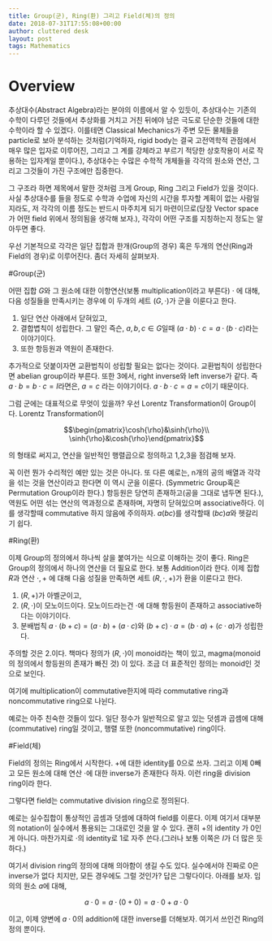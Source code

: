 ```yaml
---
title: Group(군), Ring(환) 그리고 Field(체)의 정의
date: 2018-07-31T17:55:08+00:00
author: cluttered desk
layout: post
tags: Mathematics
---
```


# Overview

추상대수(Abstract Algebra)라는 분야의 이름에서 알 수 있듯이, 추상대수는 기존의 수학이 다루던 것들에서 추상화를 거치고 거친 뒤에야 남은 극도로 단순한 것들에 대한 수학이라 할 수 있겠다. 이를테면 Classical Mechanics가 주변 모든 물체들을 particle로 보아 분석하는 것처럼(기억하자, rigid body는 결국 고전역학적 관점에서 매우 많은 입자로 이루어진, 그리고 그 계를 강체라고 부르기 적당한 상호작용이 서로 작용하는 입자계일 뿐이다.), 추상대수는 수많은 수학적 개체들을 각각의 원소와 연산, 그리고 그것들이 가진 구조에만 집중한다.

그 구조라 하면 제목에서 말한 것처럼 크게 Group, Ring 그리고 Field가 있을 것이다. 사실 추상대수를 들을 정도로 수학과 수업에 자신의 시간을 투자할 계획이 없는 사람일지라도, 저 각각의 이름 정도는 반드시 마주치게 되기 마련이므로(당장 Vector space가 어떤 field 위에서 정의됨을 생각해 보자.), 각각이 어떤 구조를 지칭하는지 정도는 알아두면 좋다.

우선 기본적으로 각각은 일단 집합과 한개(Group의 경우) 혹은 두개의 연산(Ring과 Field의 경우)로 이루어진다. 좀더 자세히 살펴보자. 

#Group(군)

어떤 집합 $G$와 그 원소에 대한 이항연산(보통 multiplication이라고 부른다) $\cdot$ 에 대해, 다음 성질들을 만족시키는 경우에 이 두개의 세트 $(G,\cdot)$가 군을 이룬다고 한다. 

1. 일단 연산 아래에서 닫혀있고,
2. 결합볍칙이 성립한다. 그 말인 즉슨, $a,b,c\in G$일때 $(a\cdot b)\cdot c = a\cdot(b\cdot c)$라는 이야기이다.
3. 또한 항등원과 역원이 존재한다.

추가적으로 덧붙이자면 교환법칙이 성립할 필요는 없다는 것이다. 교환법칙이 성립한다면 abelian group이라 부른다. 또한 3에서, right inverse와 left inverse가 같다. 즉 $a\cdot b = b\cdot c=I$라면은, $a=c$ 라는 이야기이다. $a\cdot b\cdot c=a=c$이기 때문이다.

그럼 군에는 대표적으로 무엇이 있을까? 우선 Lorentz Transformation이 Group이다. Lorentz Transformation이

$$\begin{pmatrix}\cosh{\rho}&\sinh{\rho}\\ \sinh{\rho}&\cosh{\rho}\end{pmatrix}$$

의 형태로 써지고, 연산을 일반적인 행렬곱으로 정의하고 1,2,3을 점검해 보자.

꼭 이런 뭔가 수리적인 예만 있는 것은 아니다. 또 다른 예로는, n개의 공의 배열과 각각을 섞는 것을 연산이라고 한다면 이 역시 군을 이룬다. (Symmetric Group혹은 Permutation Group이라 한다.) 항등원은 당연히 존재하고(공을 그대로 냅두면 된다.), 역원도 어떤 섞는 연산의 역과정으로 존재하며, 자명히 닫혀있으며 associative하다. 이를 생각할때 commutative 하지 않음에 주의하자. $a(bc)$를 생각할때 $(bc)a$와 헷갈리기 쉽다.

#Ring(환)

이제 Group의 정의에서 하나씩 살을 붙여가는 식으로 이해하는 것이 좋다. Ring은 Group의 정의에서 하나의 연산을 더 필요로 한다. 보통 Addition이라 한다. 이제 집합 $R$과 연산 $\cdot, +$ 에 대해 다음 성질을 만족하면 세트 $(R,\cdot,+)$가 환을 이룬다고 한다.

1. $(R,+)$가 아벨군이고,
2. $(R,\cdot)$이 모노이드이다. 모노이드라는건 $\cdot$에 대해 항등원이 존재하고 associative하다는 이야기이다.
3. 분배법칙 $a\cdot(b+c)=(a\cdot b)+(a\cdot c)$와  $(b+c)\cdot a=(b\cdot a)+(c\cdot a)$가 성립한다.

주의할 것은 2.이다. 책마다 정의가 $(R,\cdot)$이 monoid라는 책이 있고, magma(monoid의 정의에서 항등원의 존재가 빠진 것) 이 있다. 조금 더 표준적인 정의는  monoid인 것으로 보인다.

여기에 multiplication이 commutative한지에 따라 commutative ring과 noncommutative ring으로 나뉜다.

예로는 아주 친숙한 것들이 있다. 일단 정수가 일반적으로 알고 있는 덧셈과 곱셈에 대해 (commutative) ring일 것이고, 행렬 또한 (noncommutative) ring이다. 

#Field(체)

Field의 정의는 Ring에서 시작한다. $+$에 대한 identity를 $0$으로 쓰자. 그리고 이제 $0$빼고 모든 원소에 대해 연산 $\cdot$에 대한 inverse가 존재한다 하자. 이런 ring을 division ring이라 한다.

그렇다면 field는 commutative division ring으로 정의된다.

예로는 실수집합이 통상적인 곱셈과 덧셈에 대하여 field를 이룬다. 이제 여기서 대부분의 notation이 실수에서 통용되는 그대로인 것을 알 수 있다. 괜히 $+$의 identity 가 $0$인게 아니다. 마찬가지로 $\cdot$의 identity로 $1$로 자주 쓴다.(그러나 보통 이쪽은 $I$가 더 많은 듯 하다.)

여기서 division ring의 정의에 대해 의아함이 생길 수도 있다. 실수에서야 진짜로 $0$은 inverse가 없다 치지만, 모든 경우에도 그럴 것인가? 답은 그렇다이다. 아래를 보자. 임의의 원소 $a$에 대해,

$$a\cdot 0=a\cdot (0+0)=a\cdot 0+a\cdot0$$

이고, 이제 양변에 $a\cdot 0$의 addition에 대한 inverse를 더해보자. 여기서 쓰인건 Ring의 정의 뿐이다.

